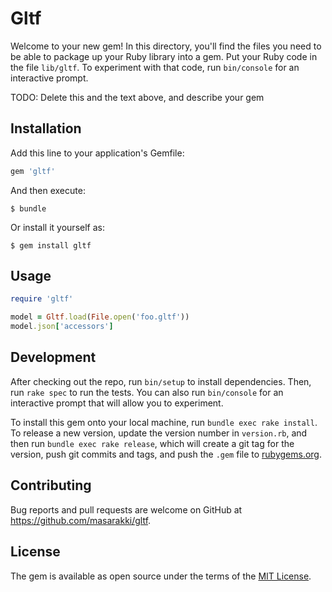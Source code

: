 # Gltf

Welcome to your new gem! In this directory, you'll find the files you need to be able to package up your Ruby library into a gem. Put your Ruby code in the file `lib/gltf`. To experiment with that code, run `bin/console` for an interactive prompt.

TODO: Delete this and the text above, and describe your gem

## Installation

Add this line to your application's Gemfile:

```ruby
gem 'gltf'
```

And then execute:

    $ bundle

Or install it yourself as:

    $ gem install gltf

## Usage

```ruby
require 'gltf'

model = Gltf.load(File.open('foo.gltf'))
model.json['accessors']
```


## Development

After checking out the repo, run `bin/setup` to install dependencies. Then, run `rake spec` to run the tests. You can also run `bin/console` for an interactive prompt that will allow you to experiment.

To install this gem onto your local machine, run `bundle exec rake install`. To release a new version, update the version number in `version.rb`, and then run `bundle exec rake release`, which will create a git tag for the version, push git commits and tags, and push the `.gem` file to [rubygems.org](https://rubygems.org).

## Contributing

Bug reports and pull requests are welcome on GitHub at https://github.com/masarakki/gltf.

## License

The gem is available as open source under the terms of the [MIT License](https://opensource.org/licenses/MIT).
